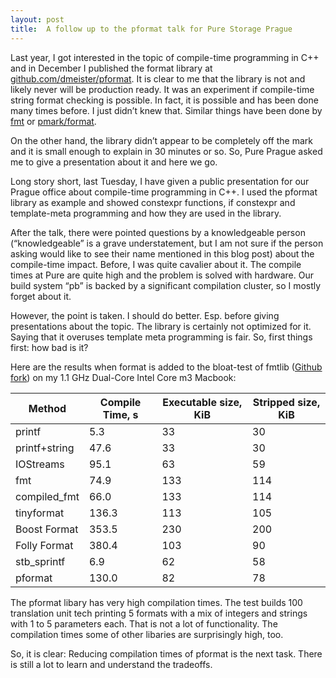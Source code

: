 ```yaml
---
layout: post
title:  A follow up to the pformat talk for Pure Storage Prague
---
```


Last year, I got interested in the topic of compile-time programming in C++ and in December I published the format library at [github.com/dmeister/pformat](https://github.com/dmeister/pformat). It is clear to me that the library is not and likely never will be production ready. It was an experiment if compile-time string format checking is possible. In fact, it is possible and has been done many times before. I just didn’t knew that. Similar things have been done by [fmt](https://www.zverovich.net/2017/11/05/compile-time-format-strings.html) or [pmark/format](https://github.com/mpark/format).

On the other hand, the library didn’t appear to be completely off the mark and it is small enough to explain in 30 minutes or so. So, Pure Prague asked me to give a presentation about it and here we go.

Long story short, last Tuesday, I have given a public presentation for our Prague office about compile-time programming in C++. I used the pformat library as example and showed constexpr functions, if constexpr and template-meta programming and how they are used in the library.

After the talk, there were pointed questions by a knowledgeable person (“knowledgeable” is a grave understatement, but I am not sure if the person asking would like to see their name mentioned in this blog post) about the compile-time impact. Before, I was quite cavalier about it. The compile times at Pure are quite high and the problem is solved with hardware. Our build system “pb” is backed by a significant compilation cluster, so I mostly forget about it.

However, the point is taken. I should do better. Esp. before giving presentations about
the topic. The library is certainly not optimized for it. Saying that it overuses template meta programming is fair. So, first things first: how bad is it?

Here are the results when format is added to the bloat-test of fmtlib ([Github fork](https://github.com/dmeister/format-benchmark)) on my 1.1 GHz Dual-Core Intel Core m3 Macbook:

Method        |Compile Time, s |Executable size, KiB |Stripped size, KiB
--------------|----------------|---------------------|-------------------
printf        |            5.3 |                  33 |                30
printf+string |           47.6 |                  33 |                30
IOStreams     |           95.1 |                  63 |                59
fmt           |           74.9 |                 133 |               114
compiled_fmt  |           66.0 |                 133 |               114
tinyformat    |          136.3 |                 113 |               105
Boost Format  |          353.5 |                 230 |               200
Folly Format  |          380.4 |                 103 |                90
stb_sprintf   |            6.9 |                  62 |                58
pformat       |          130.0 |                  82 |                78

The pformat libary has very high compilation times. The test builds 100 translation unit tech printing
5 formats with a mix of integers and strings with 1 to 5 parameters each. That is not
a lot of functionality. The compilation times some of
other libaries are surprisingly high, too.

So, it is clear: Reducing compilation times of pformat is the next task. There is still
a lot to learn and understand the tradeoffs.
